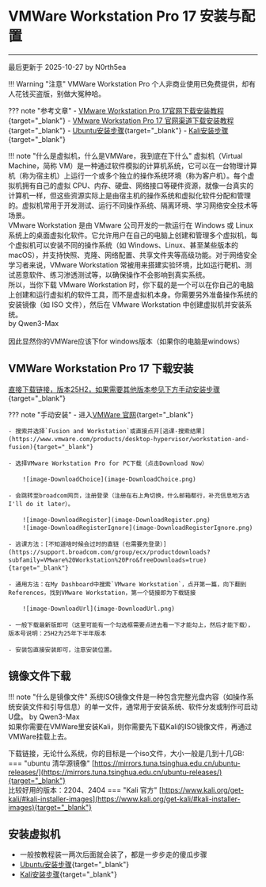 # VMWare Workstation Pro 17 安装与配置

---

最后更新于 2025-10-27 by N0rth5ea

!!! Warning "注意"
    VMWare Workstation Pro 个人非商业使用已免费提供，却有人花钱买盗版，别做大冤种哈。

??? note "参考文章"
    - [VMware Workstation Pro 17官网下载安装教程](https://blog.csdn.net/air__j/article/details/142798842){target="_blank"}
    - [VMware Workstation Pro 17 官网渠道下载安装教程](https://zhuanlan.zhihu.com/p/1937329854803603766){target="_blank"}
    - [Ubuntu安装步骤](https://zhuanlan.zhihu.com/p/684460783){target="_blank"}
    - [Kali安装步骤](https://blog.csdn.net/Zachyy/article/details/146372003){target="_blank"}

!!! note "什么是虚拟机，什么是VMWare，我到底在下什么"
    虚拟机（Virtual Machine，简称 VM）是一种通过软件模拟的计算机系统，它可以在一台物理计算机（称为宿主机）上运行一个或多个独立的操作系统环境（称为客户机）。每个虚拟机拥有自己的虚拟 CPU、内存、硬盘、网络接口等硬件资源，就像一台真实的计算机一样，但这些资源实际上是由宿主机的操作系统和虚拟化软件分配和管理的。虚拟机常用于开发测试、运行不同操作系统、隔离环境、学习网络安全技术等场景。
    </br>VMware Workstation 是由 VMware 公司开发的一款运行在 Windows 或 Linux 系统上的桌面虚拟化软件。它允许用户在自己的电脑上创建和管理多个虚拟机，每个虚拟机可以安装不同的操作系统（如 Windows、Linux、甚至某些版本的 macOS），并支持快照、克隆、网络配置、共享文件夹等高级功能。对于网络安全学习者来说，VMware Workstation 常被用来搭建实验环境，比如运行靶机、测试恶意软件、练习渗透测试等，以确保操作不会影响到真实系统。
    </br>所以，当你下载 VMware Workstation 时，你下载的是一个可以在你自己的电脑上创建和运行虚拟机的软件工具，而不是虚拟机本身。你需要另外准备操作系统的安装镜像（如 ISO 文件），然后在 VMware Workstation 中创建虚拟机并安装系统。
    </br>by Qwen3-Max</br></br>
    因此显然你的VMWare应该下for windows版本（如果你的电脑是windows）

## VMWare Workstation Pro 17 下载安装

[直接下载链接，版本25H2，如果需要其他版本参见下方手动安装步骤](https://pan.baidu.com/s/1EojI9HYi8sE9gKQCkq9C-w?pwd=9d3p){target="_blank"}

??? note "手动安装"
    - 进入[VMWare 官网](https://www.vmware.com/){target="_blank"}
    
    - 搜索并选择`Fusion and Workstation`或直接点开[逃课-搜索结果](https://www.vmware.com/products/desktop-hypervisor/workstation-and-fusion){target="_blank"}
    
    - 选择VMware Workstation Pro for PC下载（点击Download Now）
    
        ![image-DownloadChoice](image-DownloadChoice.png)
    
    - 会跳转至broadcom网页，注册登录（注册在右上角切换，什么邮箱都行，补充信息地方选I'll do it later）。
    
        ![image-DownloadRegister](image-DownloadRegister.png)
        ![image-DownloadRegisterIgnore](image-DownloadRegisterIgnore.png)
    
    - 逃课方法：[不知道啥时候会过时的直链（也需要先登录）](https://support.broadcom.com/group/ecx/productdownloads?subfamily=VMware%20Workstation%20Pro&freeDownloads=true){target="_blank"}
    
    - 通用方法：在My Dashboard中搜索`VMware Workstation`，点开第一篇，向下翻到References，找到VMware Workstation，第一个链接即为下载链接
    
        ![image-DownloadUrl](image-DownloadUrl.png)
    
    - 一般下载最新版即可（这里可能有一个勾选框需要点进去看一下才能勾上，然后才能下载），版本号说明：25H2为25年下半年版本
    
    - 安装包直接安装即可，注意安装位置。

## 镜像文件下载

!!! note "什么是镜像文件"
    系统ISO镜像文件是一种包含完整光盘内容（如操作系统安装文件和引导信息）的单一文件，通常用于安装系统、软件分发或制作可启动U盘。
    by Qwen3-Max</br>
    如果你需要在VMWare里安装Kali，则你需要先下载Kali的ISO镜像文件，再通过VMWare挂载上去。

下载链接，无论什么系统，你的目标是一个iso文件，大小一般是几到十几GB:
=== "ubuntu 清华源镜像"
    [https://mirrors.tuna.tsinghua.edu.cn/ubuntu-releases/](https://mirrors.tuna.tsinghua.edu.cn/ubuntu-releases/){target="_blank"}
    </br>比较好用的版本：2204、2404
=== "Kali 官方"
    [https://www.kali.org/get-kali/#kali-installer-images](https://www.kali.org/get-kali/#kali-installer-images){target="_blank"}

## 安装虚拟机

- 一般按教程装一两次后面就会装了，都是一步步走的傻瓜步骤
- [Ubuntu安装步骤](https://zhuanlan.zhihu.com/p/684460783){target="_blank"}
- [Kali安装步骤](https://blog.csdn.net/Zachyy/article/details/146372003){target="_blank"}
